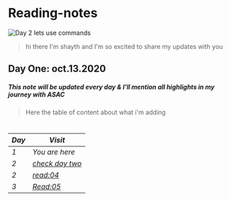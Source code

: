 # Reading-notes

![Day 2 lets use commands](https://i0.wp.com/bdmpublications.com/wp-content/uploads/2019/05/history-of-coding-1.jpg?resize=780%2C405&ssl=1)

> hi there I'm shayth and I'm so excited to share my updates with you

## Day One: oct.13.2020 ##

##### This note will be updated every day & I'll mention all highlights in my journey with ASAC

> Here the table of content about what i'm adding 
#

*Day* | *Visit*
------------ | -------------
*1* | *You are here*
*2* | *[check day two](https://shayth1.github.io/reading-notes/daytwo)*
*2* | *[read:04](https://shayth1.github.io/reading-notes/daytwo-read4)*
*3* | *[Read:05](https://shayth1.github.io/reading-notes/read05)*


  #
  

